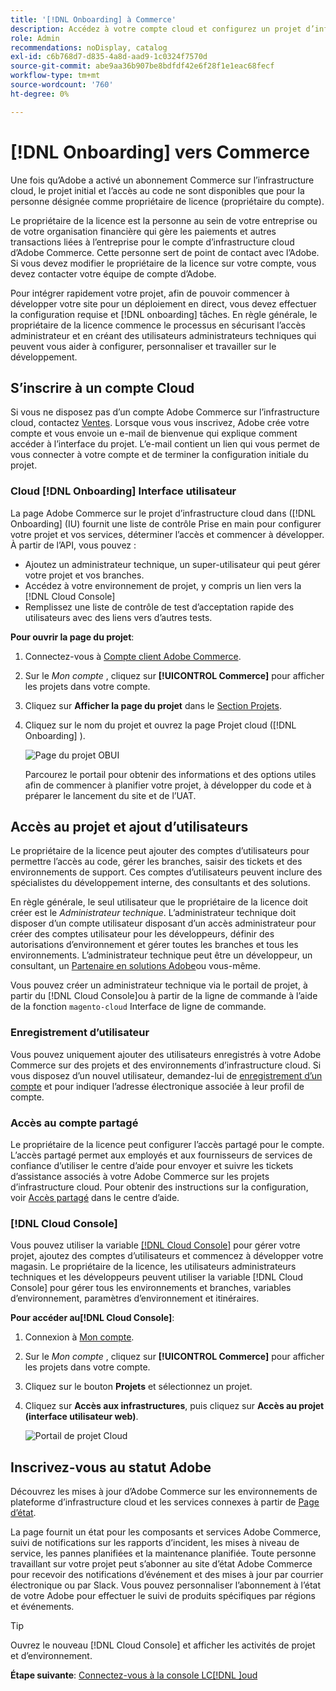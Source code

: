 ```yaml
---
title: '[!DNL Onboarding] à Commerce'
description: Accédez à votre compte cloud et configurez un projet d’infrastructure cloud Adobe Commerce.
role: Admin
recommendations: noDisplay, catalog
exl-id: c6b768d7-d835-4a8d-aad9-1c0324f7570d
source-git-commit: abe9aa36b907be8bdfdf42e6f28f1e1eac68fecf
workflow-type: tm+mt
source-wordcount: '760'
ht-degree: 0%

---
```


# [!DNL Onboarding] vers Commerce

Une fois qu’Adobe a activé un abonnement Commerce sur l’infrastructure cloud, le projet initial et l’accès au code ne sont disponibles que pour la personne désignée comme propriétaire de licence (propriétaire du compte).

Le propriétaire de la licence est la personne au sein de votre entreprise ou de votre organisation financière qui gère les paiements et autres transactions liées à l’entreprise pour le compte d’infrastructure cloud d’Adobe Commerce. Cette personne sert de point de contact avec l’Adobe. Si vous devez modifier le propriétaire de la licence sur votre compte, vous devez contacter votre équipe de compte d’Adobe.

Pour intégrer rapidement votre projet, afin de pouvoir commencer à développer votre site pour un déploiement en direct, vous devez effectuer la configuration requise et [!DNL onboarding] tâches. En règle générale, le propriétaire de la licence commence le processus en sécurisant l’accès administrateur et en créant des utilisateurs administrateurs techniques qui peuvent vous aider à configurer, personnaliser et travailler sur le développement.

## S’inscrire à un compte Cloud

Si vous ne disposez pas d’un compte Adobe Commerce sur l’infrastructure cloud, contactez [Ventes]. Lorsque vous vous inscrivez, Adobe crée votre compte et vous envoie un e-mail de bienvenue qui explique comment accéder à l’interface du projet. L’e-mail contient un lien qui vous permet de vous connecter à votre compte et de terminer la configuration initiale du projet.

### Cloud [!DNL Onboarding] Interface utilisateur

La page Adobe Commerce sur le projet d’infrastructure cloud dans ([!DNL Onboarding] (IU) fournit une liste de contrôle Prise en main pour configurer votre projet et vos services, déterminer l’accès et commencer à développer. À partir de l’API, vous pouvez :

- Ajoutez un administrateur technique, un super-utilisateur qui peut gérer votre projet et vos branches.
- Accédez à votre environnement de projet, y compris un lien vers la [!DNL Cloud Console]
- Remplissez une liste de contrôle de test d’acceptation rapide des utilisateurs avec des liens vers d’autres tests.

**Pour ouvrir la page du projet**:

1. Connectez-vous à [Compte client Adobe Commerce](https://account.magento.com/customer/account/login).

1. Sur le _Mon compte_ , cliquez sur **[!UICONTROL Commerce]** pour afficher les projets dans votre compte.

1. Cliquez sur **Afficher la page du projet** dans le [Section Projets](https://cloud.magento.com/cloud/project/).

1. Cliquez sur le nom du projet et ouvrez la page Projet cloud ([!DNL Onboarding] ).

   ![Page du projet OBUI](../assets/onboarding-ui.png)

   Parcourez le portail pour obtenir des informations et des options utiles afin de commencer à planifier votre projet, à développer du code et à préparer le lancement du site et de l’UAT.

## Accès au projet et ajout d’utilisateurs

Le propriétaire de la licence peut ajouter des comptes d’utilisateurs pour permettre l’accès au code, gérer les branches, saisir des tickets et des environnements de support. Ces comptes d’utilisateurs peuvent inclure des spécialistes du développement interne, des consultants et des solutions.

En règle générale, le seul utilisateur que le propriétaire de la licence doit créer est le _Administrateur technique_. L’administrateur technique doit disposer d’un compte utilisateur disposant d’un accès administrateur pour créer des comptes utilisateur pour les développeurs, définir des autorisations d’environnement et gérer toutes les branches et tous les environnements. L’administrateur technique peut être un développeur, un consultant, un [Partenaire en solutions Adobe](https://business.adobe.com/products/magento/partners.html)ou vous-même.

Vous pouvez créer un administrateur technique via le portail de projet, à partir du [!DNL Cloud Console]ou à partir de la ligne de commande à l’aide de la fonction `magento-cloud` Interface de ligne de commande.

### Enregistrement d’utilisateur

Vous pouvez uniquement ajouter des utilisateurs enregistrés à votre Adobe Commerce sur des projets et des environnements d’infrastructure cloud. Si vous disposez d’un nouvel utilisateur, demandez-lui de [enregistrement d’un compte](https://account.magento.com/customer/account/login/) et pour indiquer l’adresse électronique associée à leur profil de compte.

### Accès au compte partagé

Le propriétaire de la licence peut configurer l’accès partagé pour le compte. L’accès partagé permet aux employés et aux fournisseurs de services de confiance d’utiliser le centre d’aide pour envoyer et suivre les tickets d’assistance associés à votre Adobe Commerce sur les projets d’infrastructure cloud. Pour obtenir des instructions sur la configuration, voir [Accès partagé] dans le centre d’aide.

### [!DNL Cloud Console]

Vous pouvez utiliser la variable [[!DNL Cloud Console]](cloud-console.md) pour gérer votre projet, ajoutez des comptes d’utilisateurs et commencez à développer votre magasin. Le propriétaire de la licence, les utilisateurs administrateurs techniques et les développeurs peuvent utiliser la variable [!DNL Cloud Console] pour gérer tous les environnements et branches, variables d’environnement, paramètres d’environnement et itinéraires.

**Pour accéder au[!DNL Cloud Console]**:

1. Connexion à [Mon compte](https://account.magento.com/customer/account/login).

1. Sur le _Mon compte_ , cliquez sur **[!UICONTROL Commerce]** pour afficher les projets dans votre compte.

1. Cliquez sur le bouton **Projets** et sélectionnez un projet.

1. Cliquez sur **Accès aux infrastructures**, puis cliquez sur **Accès au projet (interface utilisateur web)**.

   ![Portail de projet Cloud](../assets/obui-project-access.png)

## Inscrivez-vous au statut Adobe

Découvrez les mises à jour d’Adobe Commerce sur les environnements de plateforme d’infrastructure cloud et les services connexes à partir de [Page d’état].

La page fournit un état pour les composants et services Adobe Commerce, suivi de notifications sur les rapports d’incident, les mises à niveau de service, les pannes planifiées et la maintenance planifiée. Toute personne travaillant sur votre projet peut s’abonner au site d’état Adobe Commerce pour recevoir des notifications d’événement et des mises à jour par courrier électronique ou par Slack. Vous pouvez personnaliser l’abonnement à l’état de votre Adobe pour effectuer le suivi de produits spécifiques par régions et événements.

>[!TIP]
>
> Ouvrez le nouveau [!DNL Cloud Console] et afficher les activités de projet et d’environnement.
>
>**Étape suivante**: [Connectez-vous à la console LC[!DNL ]oud](cloud-console.md)

<!-- link definitions -->

[Ventes]: https://business.adobe.com/products/magento/get-demo.html
[Accès partagé]: https://experienceleague.adobe.com/docs/commerce-knowledge-base/kb/help-center-guide/magento-help-center-user-guide.html#shared-access
[Page d’état]: https://status.adobe.com/products/503473
